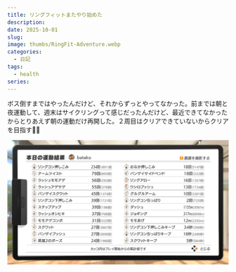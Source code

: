 ```yaml
---
title: リングフィットまたやり始めた
description:
date: 2025-10-01
slug:
image: thumbs/RingFit-Adventure.webp
categories:
  - 日記
tags:
  - health
series:
---
```


ボス倒すまではやったんだけど、それからずっとやってなかった。前までは朝と夜運動して、週末はサイクリングって感じだったんだけど、最近できてなかったからとりあえず朝の運動だけ再開した。２周目はクリアできていないからクリアを目指す🏃💨

![本日の運動結果](result.webp)
